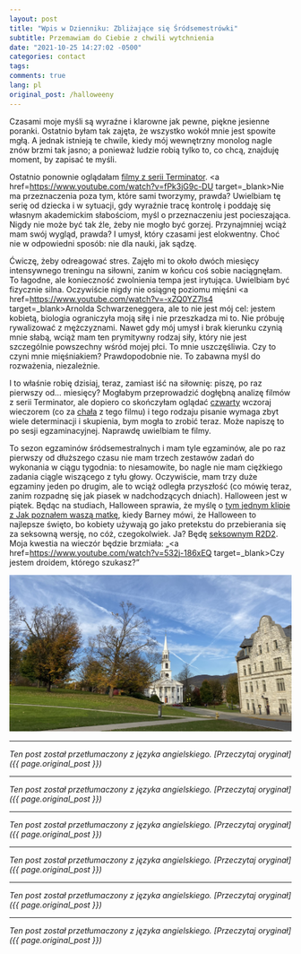 ```yaml
---
layout: post
title: "Wpis w Dzienniku: Zbliżające się Śródsemestrówki"
subtitle: Przemawiam do Ciebie z chwili wytchnienia
date: "2021-10-25 14:27:02 -0500"
categories: contact
tags: 
comments: true
lang: pl
original_post: /halloweeny
---
```




Czasami moje myśli są wyraźne i klarowne jak pewne, piękne jesienne poranki. Ostatnio byłam tak zajęta, że wszystko wokół mnie jest spowite mgłą. A jednak istnieją te chwile, kiedy mój wewnętrzny monolog nagle znów brzmi tak jasno; a ponieważ ludzie robią tylko to, co chcą, znajduję moment, by zapisać te myśli.<!-- more -->

Ostatnio ponownie oglądałam <a href=https://en.wikipedia.org/wiki/Terminator_(franchise) target=_blank>filmy z serii Terminator</a>. <a href=https://www.youtube.com/watch?v=fPk3jG9c-DU target=_blank>Nie ma przeznaczenia poza tym, które sami tworzymy</a>, prawda? Uwielbiam tę serię od dziecka i w sytuacji, gdy wyraźnie tracę kontrolę i poddaję się własnym akademickim słabościom, myśl o przeznaczeniu jest pocieszająca. Nigdy nie może być tak źle, żeby nie mogło być gorzej. Przynajmniej wciąż mam swój wygląd, prawda? I umysł, który czasami jest elokwentny. Choć nie w odpowiedni sposób: nie dla nauki, jak sądzę.

Ćwiczę, żeby odreagować stres. Zajęło mi to około dwóch miesięcy intensywnego treningu na siłowni, zanim w końcu coś sobie naciągnęłam. To łagodne, ale konieczność zwolnienia tempa jest irytująca. Uwielbiam być fizycznie silna. Oczywiście nigdy nie osiągnę poziomu mięśni <a href=https://www.youtube.com/watch?v=-xZQ0YZ7ls4 target=_blank>Arnolda Schwarzeneggera</a>, ale to nie jest mój cel: jestem kobietą, biologia ograniczyła moją siłę i nie przeszkadza mi to. Nie próbuję rywalizować z mężczyznami. Nawet gdy mój umysł i brak kierunku czynią mnie słabą, wciąż mam ten prymitywny rodzaj siły, który nie jest szczególnie powszechny wśród mojej płci. To mnie uszczęśliwia. Czy to czyni mnie mięśniakiem? Prawdopodobnie nie. To zabawna myśl do rozważenia, niezależnie.

I to właśnie robię dzisiaj, teraz, zamiast iść na siłownię: piszę, po raz pierwszy od… miesięcy? Mogłabym przeprowadzić dogłębną analizę filmów z serii Terminator, ale dopiero co skończyłam oglądać <a href=https://en.wikipedia.org/wiki/Terminator_Salvation target=_blank>czwarty</a> wczoraj wieczorem (co za <a href=https://www.rottentomatoes.com/m/terminator_4 target=_blank>chała</a> z tego filmu) i tego rodzaju pisanie wymaga zbyt wiele determinacji i skupienia, bym mogła to zrobić teraz. Może napiszę to po sesji egzaminacyjnej. Naprawdę uwielbiam te filmy.

To sezon egzaminów śródsemestralnych i mam tyle egzaminów, ale po raz pierwszy od dłuższego czasu nie mam trzech zestawów zadań do wykonania w ciągu tygodnia: to niesamowite, bo nagle nie mam ciężkiego zadania ciągle wiszącego z tyłu głowy. Oczywiście, mam trzy duże egzaminy jeden po drugim, ale to wciąż odległa przyszłość (co mówię teraz, zanim rozpadnę się jak piasek w nadchodzących dniach). Halloween jest w piątek. Będąc na studiach, Halloween sprawia, że myślę o <a href=https://www.imdb.com/title/tt0606116/ target=_blank>tym jednym klipie z Jak poznałem waszą matkę</a>, kiedy Barney mówi, że Halloween to najlepsze święto, bo kobiety używają go jako pretekstu do przebierania się za seksowną wersję, no cóż, czegokolwiek. Ja? Będę <a href=https://blackmilkclothing.com/artoo-2-0-dress target=_blank>seksownym R2D2</a>. Moja kwestia na wieczór będzie brzmiała: „<a href=https://www.youtube.com/watch?v=532j-186xEQ target=_blank>Czy jestem droidem, którego szukasz?</a>”

<p><img src=/images/nonsense/mountains.jpeg style=margin: auto; max-width: 300px;>

---

*Ten post został przetłumaczony z języka angielskiego. [Przeczytaj oryginał]({{ page.original_post }})*

---

*Ten post został przetłumaczony z języka angielskiego. [Przeczytaj oryginał]({{ page.original_post }})*

---

*Ten post został przetłumaczony z języka angielskiego. [Przeczytaj oryginał]({{ page.original_post }})*

---

*Ten post został przetłumaczony z języka angielskiego. [Przeczytaj oryginał]({{ page.original_post }})*

---

*Ten post został przetłumaczony z języka angielskiego. [Przeczytaj oryginał]({{ page.original_post }})*

---

*Ten post został przetłumaczony z języka angielskiego. [Przeczytaj oryginał]({{ page.original_post }})*